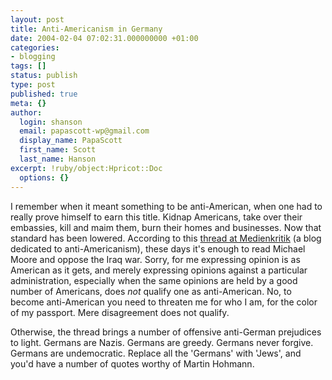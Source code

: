 ```yaml
---
layout: post
title: Anti-Americanism in Germany
date: 2004-02-04 07:02:31.000000000 +01:00
categories:
- blogging
tags: []
status: publish
type: post
published: true
meta: {}
author:
  login: shanson
  email: papascott-wp@gmail.com
  display_name: PapaScott
  first_name: Scott
  last_name: Hanson
excerpt: !ruby/object:Hpricot::Doc
  options: {}
---
```

<p>I remember when it meant something to be anti-American, when one had to really prove himself to earn this title. Kidnap Americans, take over their embassies, kill and maim them, burn their homes and businesses. Now that standard has been lowered. According to this <a title="Davids Medienkritik: German Contradictions / Deutsche Widerspüche" href="http://medienkritik.typepad.com/blog/2004/01/this_is_an_exce.html">thread at Medienkritik</a> (a blog dedicated to anti-Americanism), these days it's enough to read Michael Moore and oppose the Iraq war. Sorry, for me expressing opinion is as American as it gets, and merely expressing opinions against a particular administration, especially when the same opinions are held by a good number of Americans, does <em>not</em> qualify one as anti-American. No, to become anti-American you need to threaten me for who I am, for the color of my passport. Mere disagreement does not qualify.</p>
<p>Otherwise, the thread brings a number of offensive anti-German prejudices to light. Germans are Nazis. Germans are greedy. Germans never forgive. Germans are undemocratic. Replace all the 'Germans' with 'Jews', and you'd have a number of quotes worthy of Martin Hohmann.</p>
